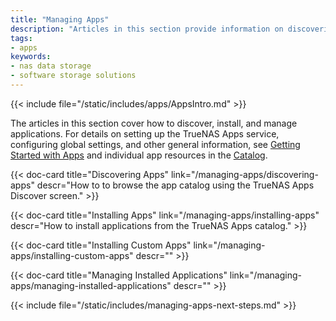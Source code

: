 ```yaml
---
title: "Managing Apps"
description: "Articles in this section provide information on discovering, installing, and managing applications in TrueNAS."
tags:
- apps
keywords:
- nas data storage
- software storage solutions
---
```


{{< include file="/static/includes/apps/AppsIntro.md" >}}

The articles in this section cover how to discover, install, and manage applications.
For details on setting up the TrueNAS Apps service, configuring global settings, and other general information, see [Getting Started with Apps](/getting-started) and individual app resources in the [Catalog](/catalog).

<div class="docs-sections" id="managing-apps-links">

{{< doc-card title="Discovering Apps" link="/managing-apps/discovering-apps"
descr="How to to browse the app catalog using the TrueNAS Apps Discover screen." >}}

{{< doc-card title="Installing Apps" link="/managing-apps/installing-apps"
descr="How to install applications from the TrueNAS Apps catalog." >}}

{{< doc-card title="Installing Custom Apps" link="/managing-apps/installing-custom-apps"
descr="" >}}

{{< doc-card title="Managing Installed Applications" link="/managing-apps/managing-installed-applications"
descr="" >}}

</div>

{{< include file="/static/includes/managing-apps-next-steps.md" >}}
